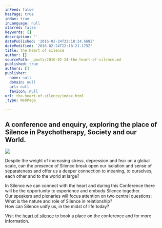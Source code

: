 ```yaml
---
inFeed: false
hasPage: true
inNav: true
inLanguage: null
starred: false
keywords: []
description: ''
datePublished: '2016-02-24T22:18:24.668Z'
dateModified: '2016-02-24T22:18:21.175Z'
title: the heart of silence
author: []
sourcePath: _posts/2016-02-24-the-heart-of-silence.md
published: true
authors: []
publisher:
  name: null
  domain: null
  url: null
  favicon: null
url: the-heart-of-silence/index.html
_type: WebPage

---
```

## A conference and enquiry, exploring the place of Silence in Psychotherapy, Society and our World.
![](https://the-grid-user-content.s3-us-west-2.amazonaws.com/f2c70285-d68d-445c-bab2-39a746e18814.png)

Despite the weight of increasing stress, depression and fear on a global scale, can the presence of Silence break open our isolation and sense of separateness and offer us a deeper connection to meaning, to ourselves, each other and to the world at large?  

In Silence we can connect with the heart and during this Conference there will be the opportunity to experience and embody Silence together.     
Our speakers and plenaries will focus attention on two central questions:  
What is the nature and role of Silence in relationship?  
How can Silence unify us, in the midst of life today?  

Visit the [heart of silence][0] to book a place on the conference and for more information.

[0]: www.theheartofsilence.co.uk